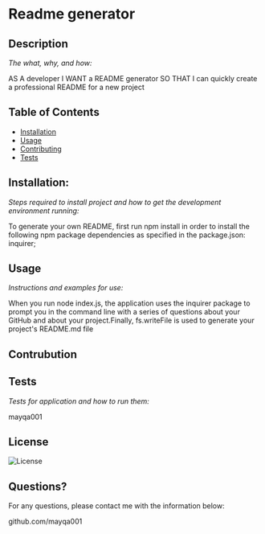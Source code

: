 # Readme generator    
## Description 

*The what, why, and how:* 
    
AS A developer I WANT a README generator SO THAT I can quickly create a professional README for a new project
    
    
## Table of Contents
* [Installation](#installation)
* [Usage](#usage)
* [Contributing](#contributing)
* [Tests](#tests)

## Installation:

*Steps required to install project and how to get the development environment running:*

To generate your own README, first run npm install in order to install the following npm package dependencies as specified in the package.json: inquirer;
    
## Usage

*Instructions and examples for use:*

When you run node index.js, the application uses the inquirer package to prompt you in the command line with a series of questions about your GitHub and about your project.Finally, fs.writeFile is used to generate your project's README.md file

    
## Contrubution


## Tests

*Tests for application and how to run them:*
  
mayqa001
      

## License
![License](https://img.shields.io/badge/License-null%202.0-blue.svg)


## Questions?
    
For any questions, please contact me with the information below:

github.com/mayqa001
    
